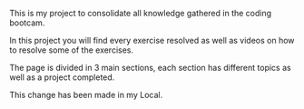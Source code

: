 This is my project to consolidate all knowledge gathered in the coding bootcam.

In this project you will find every exercise resolved as well as videos on how to resolve some of the exercises.

The page is divided in 3 main sections, each section has different topics as well as a project completed.

This change has been made in my Local.